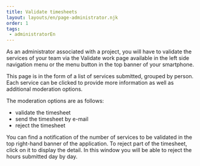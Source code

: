 ```yaml
---
title: Validate timesheets
layout: layouts/en/page-administrator.njk
order: 1
tags:
 - administratorEn
---
```

As an administrator associated with a project, you will have to validate the services of your team via the Validate work page available in the left side navigation menu or the menu button in the top banner of your smartphone.

This page is in the form of a list of services submitted, grouped by person. Each service can be clicked to provide more information as well as additional moderation options.

The moderation options are as follows:

- validate the timesheet
- send the timesheet by e-mail
- reject the timesheet

You can find a notification of the number of services to be validated in the top right-hand banner of the application. To reject part of the timesheet, click on it to display the detail. In this window you will be able to reject the hours submitted day by day.